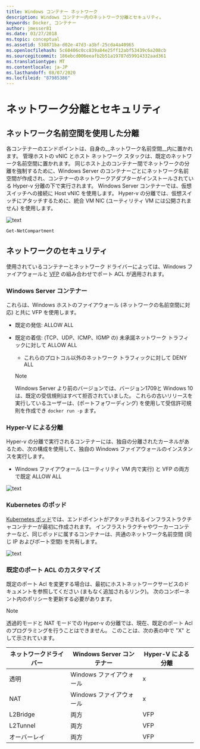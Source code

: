```yaml
---
title: Windows コンテナー ネットワーク
description: Windows コンテナー内のネットワーク分離とセキュリティ。
keywords: Docker, コンテナー
author: jmesser81
ms.date: 03/27/2018
ms.topic: conceptual
ms.assetid: 538871ba-d02e-47d3-a3bf-25cda4a40965
ms.openlocfilehash: 5c60406c0cc839a84e25ff12abf53439c6a208cb
ms.sourcegitcommit: 186ebcd006eeafb2b51a19787d59914332aad361
ms.translationtype: MT
ms.contentlocale: ja-JP
ms.lasthandoff: 08/07/2020
ms.locfileid: "87985386"
---
```

# <a name="network-isolation-and-security"></a>ネットワーク分離とセキュリティ

## <a name="isolation-with-network-namespaces"></a>ネットワーク名前空間を使用した分離

各コンテナーのエンドポイントは、自身の__ネットワーク名前空間__内に置かれます。 管理ホストの vNIC とホスト ネットワーク スタックは、既定のネットワーク名前空間に置かれます。 同じホスト上のコンテナー間でネットワークの分離を強制するために、Windows Server のコンテナーごとにネットワーク名前空間が作成され、コンテナーのネットワークアダプターがインストールされている Hyper-v 分離の下で実行されます。 Windows Server コンテナーでは、仮想スイッチへの接続に Host vNIC を使用します。 Hyper-v の分離では、仮想スイッチにアタッチするために、統合 VM NIC (ユーティリティ VM には公開されません) を使用します。

![text](media/network-compartment-visual.png)

```powershell
Get-NetCompartment
```

## <a name="network-security"></a>ネットワークのセキュリティ

使用されているコンテナーとネットワーク ドライバーによっては、Windows ファイアウォールと [VFP](https://www.microsoft.com/research/project/azure-virtual-filtering-platform/) の組み合わせでポート ACL が適用されます。

### <a name="windows-server-containers"></a>Windows Server コンテナー

これらは、Windows ホストのファイアウォール (ネットワークの名前空間に対応) と共に VFP を使用します。

* 既定の発信: ALLOW ALL
* 既定の着信: (TCP、UDP、ICMP、IGMP の) 未承諾ネットワーク トラフィックに対して ALLOW ALL 
  * これらのプロトコル以外のネットワーク トラフィックに対して DENY ALL

  >[!NOTE]
  >Windows Server より前のバージョンでは、バージョン1709と Windows 10 は、既定の受信規則はすべて拒否されていました。 これらの古いリリースを実行しているユーザーは、(ポートフォワーディング) を使用して受信許可規則を作成でき ``docker run -p`` ます。

### <a name="hyper-v-isolation"></a>Hyper-V による分離

Hyper-v の分離で実行されるコンテナーには、独自の分離されたカーネルがあるため、次の構成を使用して、独自の Windows ファイアウォールのインスタンスを実行します。

* Windows ファイアウォール (ユーティリティ VM 内で実行) と VFP の両方で既定 ALLOW ALL

![text](media/windows-firewall-containers.png)

### <a name="kubernetes-pods"></a>Kubernetes のポッド

[Kubernetes ポッド](https://kubernetes.io/docs/concepts/workloads/pods/pod/)では、エンドポイントがアタッチされるインフラストラクチャコンテナーが最初に作成されます。 インフラストラクチャやワーカーコンテナーなど、同じポッドに属するコンテナーは、共通のネットワーク名前空間 (同じ IP およびポート空間) を共有します。

![text](media/pod-network-compartment.png)

### <a name="customizing-default-port-acls"></a>既定のポート ACL のカスタマイズ

既定のポート Acl を変更する場合は、最初にホストネットワークサービスのドキュメントを参照してください (まもなく追加されるリンク)。 次のコンポーネント内のポリシーを更新する必要があります。

>[!NOTE]
>透過的モードと NAT モードでの Hyper-v の分離では、現在、既定のポート Acl のプログラミングを行うことはできません。 このことは、次の表の中で "X" として示されています。

| ネットワークドライバー | Windows Server コンテナー | Hyper-V による分離  |
| -------------- |-------------------------- | ------------------- |
| 透明 | Windows ファイアウォール | x |
| NAT | Windows ファイアウォール | x |
| L2Bridge | 両方 | VFP |
| L2Tunnel | 両方 | VFP |
| オーバーレイ  | 両方 | VFP |